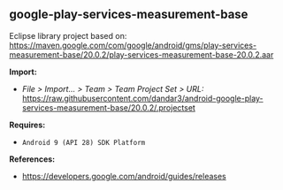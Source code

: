 ## google-play-services-measurement-base

Eclipse library project based on:<br/>
https://maven.google.com/com/google/android/gms/play-services-measurement-base/20.0.2/play-services-measurement-base-20.0.2.aar

**Import:**
- _File > Import... > Team > Team Project Set > URL:_<br/>
  https://raw.githubusercontent.com/dandar3/android-google-play-services-measurement-base/20.0.2/.projectset

**Requires:**
- `Android 9 (API 28) SDK Platform`

**References:**
- https://developers.google.com/android/guides/releases